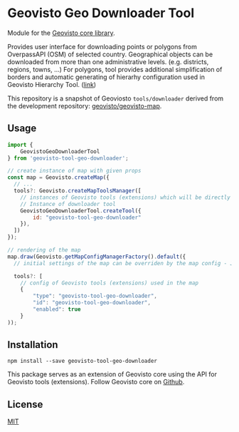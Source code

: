 # Geovisto Geo Downloader Tool
Module for the [Geovisto core library](https://github.com/geovisto/geovisto).

Provides user interface for downloading points or polygons from OverpassAPI (OSM) of selected country. Geographical objects can be downloaded from more than one administrative levels. (e.g. districts, regions, towns, ...) 
For polygons, tool provides additional simplification of borders and automatic generating of hierarhy configuration used in Geovisto Hierarchy Tool. ([link](https://github.com/geovisto/geovisto-hierarchy))

This repository is a snapshot of Geoviosto ``tools/downloader`` derived from the development repository: [geovisto/geovisto-map](https://github.com/geovisto/geovisto-map).

## Usage

```js
import {
    GeovistoGeoDownloaderTool
} from 'geovisto-tool-geo-downloader';

// create instance of map with given props
const map = Geovisto.createMap({
  // ...
  tools?: Geovisto.createMapToolsManager([
    // instances of Geovisto tools (extensions) which will be directly used in the map
    // Instance of downloader tool
    GeovistoGeoDownloaderTool.createTool({
        id: "geovisto-tool-geo-downloader"
    }),
  ])
});

// rendering of the map
map.draw(Geovisto.getMapConfigManagerFactory().default({
  // initial settings of the map can be overriden by the map config - JSON structure providing user settings

  tools?: [
    // config of Geovisto tools (extensions) used in the map
    {
        "type": "geovisto-tool-geo-downloader",
        "id": "geovisto-tool-geo-downloader",
        "enabled": true
    }
));
```



## Installation

```
npm install --save geovisto-tool-geo-downloader
```

This package serves as an extension of Geovisto core using the API for Geovisto tools (extensions). Follow Geovisto core on [Github](https://github.com/geovisto/geovisto).

## License
[MIT](https://github.com/geovisto/geovisto-geo-downloader/blob/master/LICENSE)

